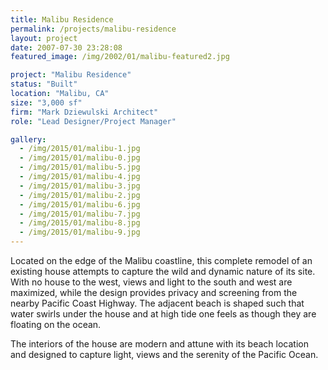 ```yaml
---
title: Malibu Residence
permalink: /projects/malibu-residence
layout: project
date: 2007-07-30 23:28:08
featured_image: /img/2002/01/malibu-featured2.jpg

project: "Malibu Residence"
status: "Built"
location: "Malibu, CA"
size: "3,000 sf"
firm: "Mark Dziewulski Architect"
role: "Lead Designer/Project Manager"

gallery:
  - /img/2015/01/malibu-1.jpg
  - /img/2015/01/malibu-0.jpg
  - /img/2015/01/malibu-5.jpg
  - /img/2015/01/malibu-4.jpg
  - /img/2015/01/malibu-3.jpg
  - /img/2015/01/malibu-2.jpg
  - /img/2015/01/malibu-6.jpg
  - /img/2015/01/malibu-7.jpg
  - /img/2015/01/malibu-8.jpg
  - /img/2015/01/malibu-9.jpg
---
```


Located on the edge of the Malibu coastline, this complete remodel of an existing house attempts to capture the wild and dynamic nature of its site. With no house to the west, views and light to the south and west are maximized, while the design provides privacy and screening from the nearby Pacific Coast Highway. The adjacent beach is shaped such that water swirls under the house and at high tide one feels as though they are floating on the ocean.

The interiors of the house are modern and attune with its beach location and designed to capture light, views and the serenity of the Pacific Ocean.
